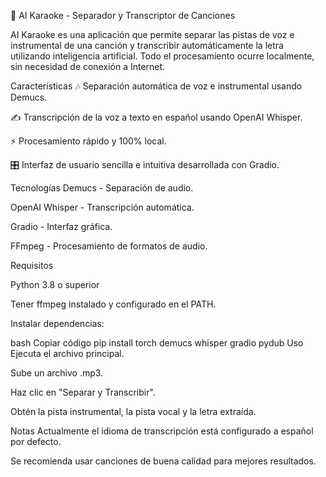 🎤 AI Karaoke - Separador y Transcriptor de Canciones

AI Karaoke es una aplicación que permite separar las pistas de voz e instrumental de una canción y transcribir automáticamente la letra utilizando inteligencia artificial.
Todo el procesamiento ocurre localmente, sin necesidad de conexión a Internet.

Características
🎶 Separación automática de voz e instrumental usando Demucs.

✍️ Transcripción de la voz a texto en español usando OpenAI Whisper.

⚡ Procesamiento rápido y 100% local.

🎛️ Interfaz de usuario sencilla e intuitiva desarrollada con Gradio.

Tecnologías
Demucs - Separación de audio.

OpenAI Whisper - Transcripción automática.

Gradio - Interfaz gráfica.

FFmpeg - Procesamiento de formatos de audio.

Requisitos

Python 3.8 o superior

Tener ffmpeg instalado y configurado en el PATH.

Instalar dependencias:

bash
Copiar código
pip install torch demucs whisper gradio pydub
Uso
Ejecuta el archivo principal.

Sube un archivo .mp3.

Haz clic en "Separar y Transcribir".

Obtén la pista instrumental, la pista vocal y la letra extraída.

Notas
Actualmente el idioma de transcripción está configurado a español por defecto.

Se recomienda usar canciones de buena calidad para mejores resultados.
